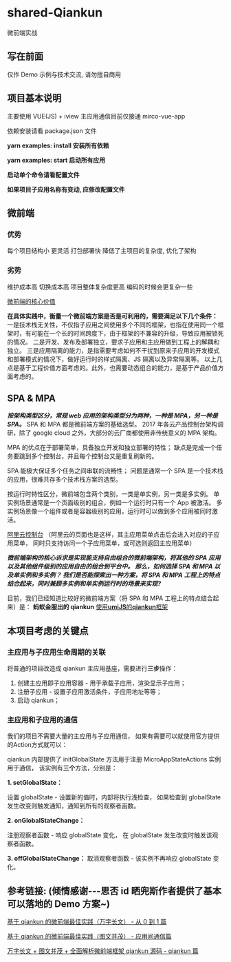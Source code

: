 # shared-Qiankun
微前端实战

## 写在前面
仅作 Demo 示例与技术交流, 请勿擅自商用

## 项目基本说明
主要使用 VUE(JS) + iview
主应用通信目前仅接通 mirco-vue-app

依赖安装请看 package.json 文件

**yarn examples: install 安装所有依赖**

**yarn examples: start 启动所有应用**

**启动单个命令请看配置文件** 

**如果项目子应用名称有变动, 应修改配置文件**



## 微前端
### 优势
每个项目结构小
更灵活
打包部署快
降低了主项目的复杂度, 优化了架构

### 劣势
维护成本高
切换成本高
项目整体复杂度更高
编码的时候会更复杂一些

[微前端的核心价值](https://www.yuque.com/kuitos/gky7yw/rhduwc)


**在具体实践中，衡量一个微前端方案是否是可利用的，需要满足以下几个条件：**
一是技术栈无关性，不仅指子应用之间使用多个不同的框架，也指在使用同一个框架时，有可能在一个长的时间跨度下，由于框架的不兼容的升级，导致应用被锁死的情况。
二是开发、发布及部署独立，要求子应用和主应用做到工程上的解耦和独立。
三是应用隔离的能力，是指需要考虑如何不干扰到原来子应用的开发模式和部署模式的情况下，做好运行时的样式隔离、JS 隔离以及异常隔离等。
以上几点是基于工程价值方面考虑的。此外，也需要动态组合的能力，是基于产品价值方面考虑的。


## SPA & MPA

***按架构类型区分，常规 web 应用的架构类型分为两种，一种是 MPA，另一种是 SPA。***
SPA 和 MPA 都是微前端方案的基础选型。
2017 年各云产品控制台架构调研，除了 google cloud 之外，大部分的云厂商都使用非传统意义的 MPA 架构。

MPA 的优点在于部署简单，具备独立开发和独立部署的特性；
缺点是完成一个任务要跳到多个控制台，并且每个控制台又是重复刷新的。

SPA 能极大保证多个任务之间串联的流畅性；
问题是通常一个 SPA 是一个技术栈的应用，很难共存多个技术栈方案的选型。

按运行时特性区分，微前端包含两个类别，一类是单实例，另一类是多实例。
单实例场景通常是一个页面级别的组合，例如一个运行时只有一个 App 被激活。
多实例场景像一个组件或者是容器级别的应用，运行时可以做到多个应用被同时激活。

[阿里云控制台](https://homenew.console.aliyun.com/)
（阿里云的页面也是这样，其主应用菜单点击后会进入对应的子应用菜单， 同时只支持访问一个子应用菜单，或可选则返回主应用菜单）


***微前端架构的核心诉求是实现能支持自由组合的微前端架构，将其他的 SPA 应用以及其他组件级别的应用自由的组合到平台中。
那么，如何选择 SPA 和 MPA 以及单实例和多实例？
我们是否能探索出一种方案，将 SPA 和 MPA 工程上的特点结合起来，同时兼顾多实例和单实例运行时的场景来实现?***

目前，我们已经知道比较好的微前端方案（将 SPA 和 MPA 工程上的特点结合起来）是：
**蚂蚁金服出的 qiankun**
[使用**umiJS**的**qiankun**框架](https://github.com/umijs/umi-plugin-qiankun/blob/master/README.md)

## 本项目考虑的关键点
### 主应用与子应用生命周期的关联
将普通的项目改造成 qiankun 主应用基座，需要进行**三步**操作：
1. 创建主应用即子应用容器 - 用于承载子应用，渲染显示子应用；
2. 注册子应用 - 设置子应用激活条件，子应用地址等等；
3. 启动 qiankun；

### 主应用和子应用的通信
我们的项目不需要大量的主应用与子应用通信，
如果有需要可以就使用官方提供的Action方式就可以：

qiankun 内部提供了 initGlobalState 方法用于注册 MicroAppStateActions 实例用于通信，
该实例有**三个**方法，分别是：

**1. setGlobalState：**

设置 globalState - 设置新的值时，内部将执行浅检查，
如果检查到 globalState 发生改变则触发通知，通知到所有的观察者函数。

**2. onGlobalStateChange：**

注册观察者函数 - 响应 globalState 变化，
在 globalState 发生改变时触发该观察者函数。

**3. offGlobalStateChange：**
取消观察者函数 - 该实例不再响应 globalState 变化。

## 参考链接: (倾情感谢---思否 id 晒兜斯作者提供了基本可以落地的 Demo 方案~)
[基于 qiankun 的微前端最佳实践（万字长文） - 从 0 到 1 篇](https://segmentfault.com/a/1190000022631614)

[基于 qiankun 的微前端最佳实践（图文并茂） - 应用间通信篇](https://segmentfault.com/a/1190000022583716)

[万字长文 + 图文并茂 + 全面解析微前端框架 qiankun 源码 - qiankun 篇](https://segmentfault.com/a/1190000022275991)

